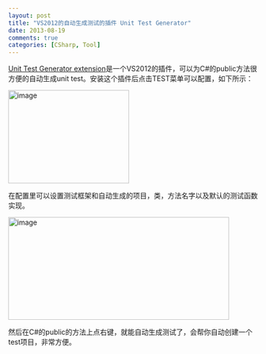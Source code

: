 ```yaml
---
layout: post
title: "VS2012的自动生成测试的插件 Unit Test Generator"
date: 2013-08-19
comments: true
categories: [CSharp, Tool]
---
```

<p><a href="http://visualstudiogallery.msdn.microsoft.com/45208924-e7b0-45df-8cff-165b505a38d7">Unit Test Generator extension</a>是一个VS2012的插件，可以为C#的public方法很方便的自动生成unit test。安装这个插件后点击TEST菜单可以配置，如下所示：</p>  <p><a href="http://images.cnitblog.com/blog/163228/201308/19140430-538d7d57193049bc8bf91a7095c1b569.png"><img title="image" style="border-top: 0px; border-right: 0px; background-image: none; border-bottom: 0px; padding-top: 0px; padding-left: 0px; margin: 0px; border-left: 0px; display: inline; padding-right: 0px" border="0" alt="image" src="http://images.cnitblog.com/blog/163228/201308/19140431-8d614d00b6534ee7904949c370eb2451.png" width="244" height="188" /></a></p>  <p>在配置里可以设置测试框架和自动生成的项目，类，方法名字以及默认的测试函数实现。</p>  <p><a href="http://images.cnitblog.com/blog/163228/201308/19140431-0f7b899f39a04560a25abda6d81a52f8.png"><img title="image" style="border-top: 0px; border-right: 0px; background-image: none; border-bottom: 0px; padding-top: 0px; padding-left: 0px; border-left: 0px; display: inline; padding-right: 0px" border="0" alt="image" src="http://images.cnitblog.com/blog/163228/201308/19140432-d17999dc54f8486cabf242589696c9c3.png" width="446" height="207" /></a></p>      <p>然后在C#的public的方法上点右键，就能自动生成测试了，会帮你自动创建一个test项目，非常方便。</p>